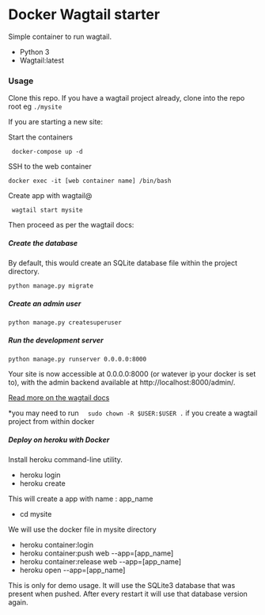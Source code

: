 # Docker Wagtail starter



Simple container to run wagtail.
- Python 3
- Wagtail:latest

### Usage

Clone this repo. If you have a wagtail project already, clone into the repo root eg ```./mysite```

If you are starting a new site:

Start the containers

``` docker-compose up -d```

SSH to the web container

``` docker exec -it [web container name] /bin/bash ```

Create app with wagtail@

``` wagtail start mysite```

Then proceed as per the wagtail docs:

##### Create the database
By default, this would create an SQLite database file within the project directory.

```python manage.py migrate```

##### Create an admin user #####

```python manage.py createsuperuser```

##### Run the development server

```python manage.py runserver 0.0.0.0:8000```

Your site is now accessible at 0.0.0.0:8000 (or watever ip your docker is set to), with the admin backend available at http://localhost:8000/admin/.

[Read more on the wagtail docs](http://docs.wagtail.io/en/v1.13.1/)

*you may need to run ```   sudo chown -R $USER:$USER . ``` if you create a wagtail project from within docker

##### Deploy on heroku with Docker

Install heroku command-line utility.

* heroku login
* heroku create

This will create a app with name : app_name
* cd  mysite

We will use the docker file in mysite directory
* heroku container:login
* heroku container:push web --app=[app_name]
* heroku container:release web --app=[app_name]
* heroku open --app=[app_name]

This is only for demo usage. It will use the SQLite3 database that was present when pushed. 
After every restart it will use that database version again.
